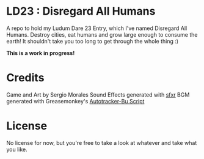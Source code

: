LD23 : Disregard All Humans
====

A repo to hold my Ludum Dare 23 Entry, which I've named Disregard All Humans. 
Destroy cities, eat humans and grow large enough to consume the earth! 
It shouldn't take you too long to get through the whole thing :)

**This is a work in progress!**

Credits
====

Game and Art by Sergio Morales
Sound Effects generated with [sfxr](http://www.drpetter.se/project_sfxr.html)
BGM generated with Greasemonkey's [Autotracker-Bu Script](http://www.ludumdare.com/compo/2011/12/13/if-you-find-it-hard-to-make-music-read-this/)

License
====

No license for now, but you're free to take a look at whatever and take what you like.
